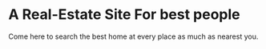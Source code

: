 # A Real-Estate Site For best people

Come here to search the best home at every place as much as nearest you.

